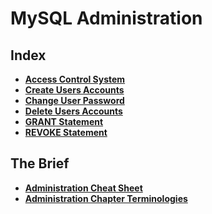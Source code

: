 # MySQL Administration

## Index
* **[Access Control System](./access-control-system.md)** <br>
* **[Create Users Accounts](./create-user-accounts.md)** <br>
* **[Change User Password](./change-user-password.md)** <br>
* **[Delete Users Accounts](./delete-users.md)** <br>
* **[GRANT Statement](./grant-statement.md)** <br>
* **[REVOKE Statement](./revoke-statement.md)** <br>

## The Brief
* **[Administration Cheat Sheet](./administration-cheat-sheet.md)** <br>
* **[Administration Chapter Terminologies](./administration-terminology.md)** <br>
